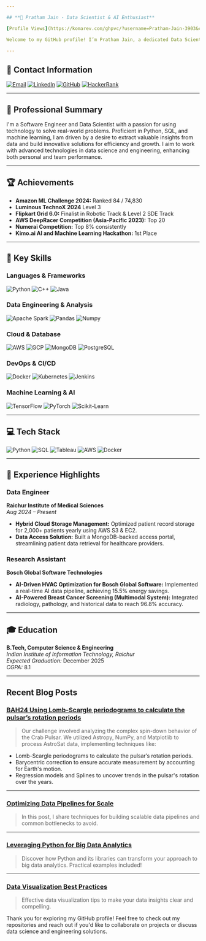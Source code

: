 ```yaml
---

## **👋 Pratham Jain - Data Scientist & AI Enthusiast**

[Profile Views](https://komarev.com/ghpvc/?username=Pratham-Jain-3903&color=brightgreen&style=flat-square)

Welcome to my GitHub profile! I’m Pratham Jain, a dedicated Data Scientist with a strong foundation in data engineering, machine learning, and AI-driven solutions. My work is centered around transforming data into actionable insights that drive business growth and innovation. Browse through my projects and see my approach to tackling real-world problems using data science and engineering.

---
```


## **📧 Contact Information**

[![Email](https://img.shields.io/badge/Email-D14836?style=for-the-badge&logo=gmail&logoColor=white)](mailto:prathamjain3903@gmail.com)
[![LinkedIn](https://img.shields.io/badge/LinkedIn-%230077B5.svg?style=for-the-badge&logo=linkedin&logoColor=white)](https://www.linkedin.com/in/pratham-jain-56682620a/)
[![GitHub](https://img.shields.io/badge/GitHub-%23121011.svg?style=for-the-badge&logo=github&logoColor=white)](https://github.com/Pratham-Jain-3903)
[![HackerRank](https://img.shields.io/badge/HackerRank-%2320BE5A.svg?style=for-the-badge&logo=hackerrank&logoColor=white)](https://www.hackerrank.com/profile/cs21b10211)

---

## **🌟 Professional Summary**

I'm a Software Engineer and Data Scientist with a passion for using technology to solve real-world problems. Proficient in Python, SQL, and machine learning, I am driven by a desire to extract valuable insights from data and build innovative solutions for efficiency and growth. I aim to work with advanced technologies in data science and engineering, enhancing both personal and team performance.

---

## **🏆 Achievements**

- **Amazon ML Challenge 2024:** Ranked 84 / 74,830
- **Luminous TechnoX 2024** Level 3
- **Flipkart Grid 6.0:** Finalist in Robotic Track & Level 2 SDE Track
- **AWS DeepRacer Competition (Asia-Pacific 2023):** Top 20
- **Numerai Competition:** Top 8% consistently
- **Kimo.ai AI and Machine Learning Hackathon:** 1st Place

---

## **💼 Key Skills**

### **Languages & Frameworks**
![Python](https://img.shields.io/badge/Python-%2314354C.svg?style=for-the-badge&logo=python&logoColor=white) 
![C++](https://img.shields.io/badge/C++-%2300599C.svg?style=for-the-badge&logo=c%2B%2B&logoColor=white) 
![Java](https://img.shields.io/badge/Java-%23ED8B00.svg?style=for-the-badge&logo=java&logoColor=white)

### **Data Engineering & Analysis**
![Apache Spark](https://img.shields.io/badge/Apache%20Spark-FDEE21?style=for-the-badge&logo=apachespark&logoColor=black)
![Pandas](https://img.shields.io/badge/Pandas-%23150458.svg?style=for-the-badge&logo=pandas&logoColor=white)
![Numpy](https://img.shields.io/badge/Numpy-%23013243.svg?style=for-the-badge&logo=numpy&logoColor=white)

### **Cloud & Database**
![AWS](https://img.shields.io/badge/AWS-%23FF9900.svg?style=for-the-badge&logo=amazon-aws&logoColor=white)
![GCP](https://img.shields.io/badge/Google%20Cloud-%234285F4.svg?style=for-the-badge&logo=google-cloud&logoColor=white)
![MongoDB](https://img.shields.io/badge/MongoDB-%234ea94b.svg?style=for-the-badge&logo=mongodb&logoColor=white)
![PostgreSQL](https://img.shields.io/badge/PostgreSQL-%23316192.svg?style=for-the-badge&logo=postgresql&logoColor=white)

### **DevOps & CI/CD**
![Docker](https://img.shields.io/badge/Docker-%232496ED.svg?style=for-the-badge&logo=docker&logoColor=white)
![Kubernetes](https://img.shields.io/badge/Kubernetes-%23326ce5.svg?style=for-the-badge&logo=kubernetes&logoColor=white)
![Jenkins](https://img.shields.io/badge/Jenkins-%232C5263.svg?style=for-the-badge&logo=jenkins&logoColor=white)

### **Machine Learning & AI**
![TensorFlow](https://img.shields.io/badge/TensorFlow-%23FF6F00.svg?style=for-the-badge&logo=TensorFlow&logoColor=white)
![PyTorch](https://img.shields.io/badge/PyTorch-%23EE4C2C.svg?style=for-the-badge&logo=PyTorch&logoColor=white)
![Scikit-Learn](https://img.shields.io/badge/Scikit--Learn-%23F7931E.svg?style=for-the-badge&logo=scikit-learn&logoColor=white)

---

## **💻 Tech Stack**

![Python](https://img.shields.io/badge/Python-%2314354C.svg?style=flat&logo=python&logoColor=white) 
![SQL](https://img.shields.io/badge/SQL-%230A0A0A.svg?style=flat&logo=sqlite&logoColor=white)
![Tableau](https://img.shields.io/badge/Tableau-%23E97627.svg?style=flat&logo=tableau&logoColor=white)
![AWS](https://img.shields.io/badge/AWS-%23FF9900.svg?style=flat&logo=amazon-aws&logoColor=white) 
![Docker](https://img.shields.io/badge/Docker-%232496ED.svg?style=flat&logo=docker&logoColor=white) 

---

## **📝 Experience Highlights**

### **Data Engineer**
**Raichur Institute of Medical Sciences**  
*Aug 2024 – Present*
- **Hybrid Cloud Storage Management:** Optimized patient record storage for 2,000+ patients yearly using AWS S3 & EC2.
- **Data Access Solution:** Built a MongoDB-backed access portal, streamlining patient data retrieval for healthcare providers.

### **Research Assistant**
**Bosch Global Software Technologies** 
- **AI-Driven HVAC Optimization for Bosch Global Software:** Implemented a real-time AI data pipeline, achieving 15.5% energy savings.
- **AI-Powered Breast Cancer Screening (Multimodal System):** Integrated radiology, pathology, and historical data to reach 96.8% accuracy.

---

## **🎓 Education**

**B.Tech, Computer Science & Engineering**  
*Indian Institute of Information Technology, Raichur*  
*Expected Graduation:* December 2025  
*CGPA:* 8.1

---

## Recent Blog Posts

### [BAH24 Using  Lomb-Scargle periodograms to calculate the pulsar’s rotation periods](https://www.linkedin.com/posts/pratham-jain-56682620a_bhartiyaantarikshhackathon-datascience-astrophysics-activity-7247285665808211970-DhPa?utm_source=share&utm_medium=member_desktop)
> Our challenge involved analyzing the complex spin-down behavior of the Crab Pulsar. We utilized Astropy, NumPy, and Matplotlib to process AstroSat data, implementing techniques like:

- Lomb-Scargle periodograms to calculate the pulsar’s rotation periods.
- Barycentric correction to ensure accurate measurement by accounting for Earth's motion.
- Regression models and Splines to uncover trends in the pulsar's rotation over the years.

---

### [Optimizing Data Pipelines for Scale](https://www.linkedin.com/posts/pratham-jain-56682620a_optimizing-data-pipelines-activity-987654321/)
> In this post, I share techniques for building scalable data pipelines and common bottlenecks to avoid.

---

### [Leveraging Python for Big Data Analytics](https://www.linkedin.com/posts/pratham-jain-56682620a_python-big-data-activity-135792468/)
> Discover how Python and its libraries can transform your approach to big data analytics. Practical examples included!

---

### [Data Visualization Best Practices](https://www.linkedin.com/posts/pratham-jain-56682620a_data-visualization-best-practices-activity-2468101214/)
> Effective data visualization tips to make your data insights clear and compelling.


Thank you for exploring my GitHub profile! Feel free to check out my repositories and reach out if you'd like to collaborate on projects or discuss data science and engineering solutions.

